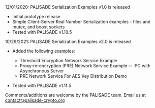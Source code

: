 12/01/2020: PALISADE Serialization Examples v1.0 is released

* Initial prototype release
* Simple Client-Server Real Number Serialization examples - files and
  mutex, and boost sockets
* Tested with PALISADE v1.10.5

10/29/2021: PALISADE Serialization Examples v2.0 is released

* Added the following examples: 
  * Threshold Encryption Network Service Example 
  * Proxy-re-encryption (PRE) Network Service Example -- IPC with Asynchronous Server 
  * PRE Network Service For AES Key Distribution Demo

* Tested with PALISADE v1.11.5 

Comments/additions are welcome by the PALISADE team. Email us at
<contact@palisade-crypto.org>


